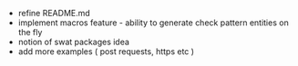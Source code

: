 - refine README.md
- implement macros feature - ability to generate check pattern entities on the fly
- notion of swat packages idea
- add more examples ( post requests, https etc )
